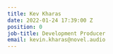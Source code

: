 ```yaml
---
title: Kev Kharas
date: 2022-01-24 17:39:00 Z
position: 0
job-title: Development Producer
email: kevin.kharas@novel.audio
---
```


